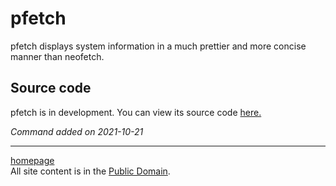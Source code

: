 # pfetch
pfetch displays system information in a much prettier and more concise manner than neofetch.

## Source code
pfetch is in development. You can view its source code [here.](https://github.com/dylanaraps/pfetch)

*Command added on 2021-10-21*

---

[homepage](../index.html)\
All site content is in the [Public Domain](http://unlicense.org/).
